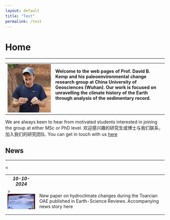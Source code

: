 ```yaml
---
layout: default
title: "Test"
permalink: /test
---
```


# Home
* * *
<table>
    <tr>
        <td style="width:30%">
            <img src="/images/profilepic.jpeg" alt="David B. Kemp" style="width:400px">
        </td>
        <td valign="top">
            <p><b>Welcome to the web pages of Prof. David B. Kemp and his paleoenvironmental change research group at China University of Geosciences (Wuhan). Our work is focused on unravelling the climate history of the Earth through analysis of the sedimentary record.</b></p>
        </td>
    </tr>
</table>
  
We are always keen to hear from motivated students interested in joining the group at either MSc or PhD level. 欢迎感兴趣的研究生或博士与我们联系，加入我们的研究团队. You can get in touch with us [here](mailto:davidkemp@cug.edu.cn)

## News
* * *
<table>
    <tr>
        <th><i>10-10-2024</i></th><
    </tr>
    <tr>
        <td valign="top" style="width:20%">>
            <img src="/images/talk.jpg" alt="PPT presentation">
        </td>
        <td valign="top">
            <p>New paper on hydroclimate changes during the Toarcian OAE published in Earth-Science Reviews. Accompanying news story here</p>
        </td>
    </tr>
</table>
